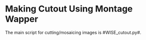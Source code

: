 # Making Cutout Using Montage Wapper

The main script for cutting/mosaicing images is #WISE_cutout.py#.
